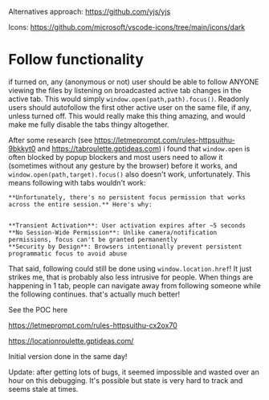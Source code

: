 Alternatives approach: https://github.com/yjs/yjs

Icons: https://github.com/microsoft/vscode-icons/tree/main/icons/dark

# Follow functionality

if turned on, any (anonymous or not) user should be able to follow ANYONE viewing the files by listening on broadcasted active tab changes in the active tab. This would simply `window.open(path,path).focus()`. Readonly users should autofollow the first other active user on the same file, if any, unless turned off. This would really make this thing amazing, and would make me fully disable the tabs thingy altogether.

After some research (see https://letmeprompt.com/rules-httpsuithu-9bkkyt0 and https://tabroulette.gptideas.com) i found that `window.open` is often blocked by popup blockers and most users need to allow it (sometimes without any gesture by the browser) before it works, and `window.open(path,target).focus()` also doesn't work, unfortunately. This means following with tabs wouldn't work:

```
**Unfortunately, there's no persistent focus permission that works across the entire session.** Here's why:


**Transient Activation**: User activation expires after ~5 seconds
**No Session-Wide Permission**: Unlike camera/notification permissions, focus can't be granted permanently
**Security by Design**: Browsers intentionally prevent persistent programmatic focus to avoid abuse
```

That said, following could still be done using `window.location.href`! It just strikes me, that is probably also less intrusive for people. When things are happening in 1 tab, people can navigate away from following someone while the following continues. that's actually much better!

See the POC here

https://letmeprompt.com/rules-httpsuithu-cx2ox70

https://locationroulette.gptideas.com/

Initial version done in the same day!

Update: after getting lots of bugs, it seemed impossible and wasted over an hour on this debugging. It's possible but state is very hard to track and seems stale at times.
